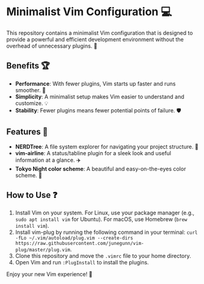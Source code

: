 # Minimalist Vim Configuration :computer:

This repository contains a minimalist Vim configuration that is designed to provide a powerful and efficient development environment without the overhead of unnecessary plugins. :rocket:

## Benefits :trophy:

- **Performance**: With fewer plugins, Vim starts up faster and runs smoother. :racehorse:
- **Simplicity**: A minimalist setup makes Vim easier to understand and customize. :bulb:
- **Stability**: Fewer plugins means fewer potential points of failure. :shield:

## Features :star2:

- **NERDTree**: A file system explorer for navigating your project structure. :file_folder:
- **vim-airline**: A status/tabline plugin for a sleek look and useful information at a glance. :airplane:
- **Tokyo Night color scheme**: A beautiful and easy-on-the-eyes color scheme. :city_sunset:

## How to Use :question:

1. Install Vim on your system. For Linux, use your package manager (e.g., `sudo apt install vim` for Ubuntu). For macOS, use Homebrew (`brew install vim`).
2. Install vim-plug by running the following command in your terminal: `curl -fLo ~/.vim/autoload/plug.vim --create-dirs https://raw.githubusercontent.com/junegunn/vim-plug/master/plug.vim`.
3. Clone this repository and move the `.vimrc` file to your home directory.
4. Open Vim and run `:PlugInstall` to install the plugins.

Enjoy your new Vim experience! :tada:
